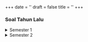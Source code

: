 +++
date = ''
draft = false
title = ''
+++

### Soal Tahun Lalu

<details>
  <summary>Semester 1</summary>
  <ul>
    <li>
      <details>
        <summary>BBC1</summary>
        <ul>
          <li>Joslin's Diabetes Mellitus - <a href="https://drive.google.com/.../view" class="pdf-link">PDF</a></li>
          <li>Werner & Ingbar's The Thyroid - <a href="https://drive.google.com/.../view" class="pdf-link">PDF</a></li>
          <li>Williams Textbook of Endocrinology - <a href="https://drive.google.com/.../view" class="pdf-link">PDF</a></li>
        </ul>
      </details>
    </li>
    <li>
      <details>
        <summary>BBC2</summary>
        <ul>
          <li><a href="">Rodak's Hematology: Clinical Principles and Applications</a></li>
          <li><a href="">Williams Hematology</a></li>
        </ul>
      </details>
    </li>
	<li>
      <details>
        <summary>BBS1</summary>
        <ul>
          <li><a href="">Firestein & Kelley's Textbook of Rheumatology</a></li>
        </ul>
      </details>
    </li>
   </ul>
</details>

<details>
  <summary>Semester 2</summary>
  <ul>
    <li>
      <details>
        <summary>BBS2</summary>
        <ul>
          <li>Joslin's Diabetes Mellitus - <a href="https://drive.google.com/.../view" class="pdf-link">PDF</a></li>
          <li>Werner & Ingbar's The Thyroid - <a href="https://drive.google.com/.../view" class="pdf-link">PDF</a></li>
          <li>Williams Textbook of Endocrinology - <a href="https://drive.google.com/.../view" class="pdf-link">PDF</a></li>
        </ul>
      </details>
    </li>
    <li>
      <details>
        <summary>MBS1</summary>
        <ul>
          <li>UTB MBS1 2023 - <a href="https://drive.google.com/file/d/1_K024Cx_OQApm7c8wo1r7EZL_l3Vnoh-/view?usp=drive_link" class="pdf-link">PDF</a></li>
          <li>UTB MBS1 2022 - <a href="https://drive.google.com/file/d/1YmCuJJCGlOD7GfX_MyoUdxlk3AFBbcNb/view?usp=drive_link" class="pdf-link">PDF</a></li>
          <li>UTB MBS1 2021 - <a href="https://drive.google.com/file/d/1A50OmIptyPyXnZUztO7z4yLNIoVVtFBv/view?usp=drive_link" class="pdf-link">PDF</a></li>
		  <li>UTB MBS1 2020 - <a href="https://drive.google.com/file/d/148vusLUfOsQHnNfyreurJkC7SMSkhDeQ/view?usp=drive_link" class="pdf-link">PDF</a></li>
          <li>UTB MBS1 2019 - <a href="https://drive.google.com/file/d/1wx2KWGQ8xm0mrUhYQizc8rmnBkflKnJ6/view?usp=drive_link" class="pdf-link">PDF</a></li>
          <li>UAB MBS1 2023 - <a href="https://drive.google.com/file/d/1jvn2qzDPBTHYpo2pvd11LWwvp0YQWnhu/view?usp=drive_link" class="pdf-link">PDF</a></li>
          <li>UAB MBS1 2022 - <a href="https://drive.google.com/file/d/1i9U4SPx2Zc9RJ-3MebeZi2J5mVvBtBJn/view?usp=drive_link" class="pdf-link">PDF</a></li>
          <li>UAB MBS1 2021 - <a href="https://drive.google.com/file/d/1WrHts8ZzCDUQ1p7cywGXiAYGerx-a4bn/view?usp=drive_link" class="pdf-link">PDF</a></li>
		  <li>UAB MBS1 2020 - <a href="https://drive.google.com/file/d/1LP_DohDlP3NhQNSvgE0T12UYx0lMQLOf/view?usp=drive_link" class="pdf-link">PDF</a></li>
          <li>UAB MBS1 2019 - <a href="https://drive.google.com/file/d/1P1_fDgqe-MNgwB1gvRs0qSbzkszz7CP_/view?usp=drive_link" class="pdf-link">PDF</a></li>
        </ul>
      </details>
    </li>
	<li>
      <details>
        <summary>MBS2</summary>
        <ul>
          <li>UTB MBS2 2023 - <a href="https://drive.google.com/file/d/1kntFEHJ7BSCIB0GwB3vIz0rRhAn9VnPI/view?usp=drive_link" class="pdf-link">PDF</a></li>
          <li>UTB MBS2 2022 - <a href="https://drive.google.com/file/d/194_97pjXHWEC6Eqfqt5xGLZW14R1XRM8/view?usp=drive_link" class="pdf-link">PDF</a></li>
          <li>UTB MBS2 2021 - <a href="https://drive.google.com/file/d/1Z85Pg1mwRIO37r8z-0PwKKI732lkCbwB/view?usp=drive_link" class="pdf-link">PDF</a></li>
		  <li>UTB MBS2 2020 - <a href="https://drive.google.com/file/d/1U8-bkXYjYUqrQ_RpzZl1Kco-MZ1-KBgZ/view?usp=drive_link" class="pdf-link">PDF</a></li>
          <li>UTB MBS2 2019 - <a href="https://drive.google.com/file/d/1kzUw43IM0oW7FIZF7ka4h7_LoyM7it7I/view?usp=drive_link" class="pdf-link">PDF</a></li>
          <li>UAB MBS2 2023 - <a href="https://drive.google.com/file/d/1wpu2E50XrvIsUj8D2RzJIEeH-yclOadV/view?usp=drive_link" class="pdf-link">PDF</a></li>
          <li>UAB MBS2 2022 - <a href="https://drive.google.com/file/d/1jYau0WqttGtHLiPeBT7Kd3cOFhZvCfu7/view?usp=drive_link" class="pdf-link">PDF</a></li>
          <li>UAB MBS2 2021 - <a href="https://drive.google.com/file/d/1kxobbwGMu3s64sp_I7anBDw4FlCf2HRA/view?usp=drive_link" class="pdf-link">PDF</a></li>
		  <li>UAB MBS2 2020 - <a href="https://drive.google.com/file/d/1A0QqmfN2hrZLBpxD6W8HtWOahAKnZan9/view?usp=drive_link" class="pdf-link">PDF</a></li>
          <li>UAB MBS2 2019 - <a href="https://drive.google.com/file/d/1NKccp010tnFTh7bjUrcMpxZH4NZUHkxC/view?usp=drive_link" class="pdf-link">PDF</a></li>
		  <li>UAB MBS2 2016 - <a href="https://drive.google.com/file/d/1vRi5A2hqp0JHVpVK5Vm3vD9RgTbJnYlK/view?usp=drive_link" class="pdf-link">PDF</a></li>
        </ul>
      </details>
    </li>
	<li>
      <details>
        <summary>HIS1</summary>
        <ul>
          <li>UTB HIS1 2023 - <a href="https://drive.google.com/file/d/1z3OnumSej2jWZZTo-VYic1iON31XJVtQ/view?usp=drive_link" class="pdf-link">PDF</a></li>
          <li>UTB HIS1 2022 - <a href="https://drive.google.com/file/d/1gs42P3rItyXKuI-bqNybqxeu3o274Jsb/view?usp=drive_link" class="pdf-link">PDF</a></li>
          <li>UTB HIS1 2021 - <a href="https://drive.google.com/file/d/11_c0XNMCihiFTZ5ncGQvqJzaj-skYQhH/view?usp=drive_link" class="pdf-link">PDF</a></li>
		  <li>UTB HIS1 2020 - <a href="https://drive.google.com/file/d/1EeONr2Z-qWO-oH_REsNRMWe16IpsNVm5/view?usp=drive_link" class="pdf-link">PDF</a></li>
          <li>UTB HIS1 2019 - <a href="https://drive.google.com/file/d/1RQzeML0YBtuhBuvkoOpVwulX2NStD300/view?usp=drive_link" class="pdf-link">PDF</a></li>
          <li>UAB HIS1 2023 - <a href="https://drive.google.com/file/d/1PiRiF7_MmQaqaB-ngOl9Fcd9l9O0CDIp/view?usp=drive_link" class="pdf-link">PDF</a></li>
          <li>UAB HIS1 2022 - <a href="https://drive.google.com/file/d/1GFaCYfjDdPV-qVQsIZJ97kAod5Dp1Bnh/view?usp=drive_link" class="pdf-link">PDF</a></li>
          <li>UAB HIS1 2021 - <a href="https://drive.google.com/file/d/18NIxztkC-3DxWr9c4obVLFQdQnGrWjdS/view?usp=drive_link" class="pdf-link">PDF</a></li>
		  <li>UAB HIS1 2020 - <a href="https://drive.google.com/file/d/1XazgarC7KdM2sk8BySB7DB2YHe3PwKC5/view?usp=drive_link" class="pdf-link">PDF</a></li>
          <li>UAB HIS1 2019 - <a href="https://drive.google.com/file/d/1EjUDoqYBfINeiJdFEgFW5OXmEiNmRCPN/view?usp=drive_link" class="pdf-link">PDF</a></li>
        </ul>
      </details>
    </li>
	<li>
      <details>
        <summary>HIS2</summary>
        <ul>
          <li>UTB HIS2 2023 - <a href="https://drive.google.com/file/d/17KwcFwqIr-D8AdbMkZljqWXyo3_B-5ny/view?usp=drive_link" class="pdf-link">PDF</a></li>
          <li>UTB HIS2 2022 - <a href="https://drive.google.com/file/d/1IMiEmILgkrFg3429locJzcCwt-Yb1KEC/view?usp=drive_link" class="pdf-link">PDF</a></li>
          <li>UTB HIS2 2021 - <a href="https://drive.google.com/file/d/129umGYiCctiwMgR9ZZvNOFFtFWMa1NWw/view?usp=drive_link" class="pdf-link">PDF</a></li>
		  <li>UTB HIS2 2020 - <a href="https://drive.google.com/file/d/1xY15n3RNX0twgYWtwE17NDWRc9PJPNok/view?usp=drive_link" class="pdf-link">PDF</a></li>
          <li>UTB HIS2 2019 - <a href="https://drive.google.com/file/d/1I5ypSNn0E44C75nJqgrXZcTfLihFL8tz/view?usp=drive_link" class="pdf-link">PDF</a></li>
          <li>UAB HIS2 2023 - <a href="https://drive.google.com/file/d/1NelV70fa1BJdjPv1uTBfpM2oQE58vwE4/view?usp=drive_link" class="pdf-link">PDF</a></li>
          <li>UAB HIS2 2022 - <a href="https://drive.google.com/file/d/1DR49zxoK1vFw1WkJLo4u3ceWqmmmbIjg/view?usp=drive_link" class="pdf-link">PDF</a></li>
          <li>UAB HIS2 2021 - <a href="https://drive.google.com/file/d/1BE9jFt_4ZEJuIv4oMf-d7mdRjfDMbtkw/view?usp=drive_link" class="pdf-link">PDF</a></li>
		  <li>UAB HIS2 2020 - <a href="https://drive.google.com/file/d/1LyHFw4VHLcnm6qzCUg8_yCrHm6l3mYSJ/view?usp=drive_link" class="pdf-link">PDF</a></li>
          <li>UAB HIS2 2019 - <a href="https://drive.google.com/file/d/1TeoLO6PDJ5Y4oVSMk9n3pC--DGKVM8vU/view?usp=drive_link" class="pdf-link">PDF</a></li>
        </ul>
      </details>
    </li>
	<li>
      <details>
        <summary>CRP1</summary>
        <ul>
          <li>UTS CRP1 2023 - <a href="https://drive.google.com/file/d/1ZrYz3s7pX7bcWz3W05B99ij52Q7WgnTu/view?usp=drive_link" class="pdf-link">PDF</a></li>
          <li>UTS CRP1 2022 - <a href="https://drive.google.com/file/d/1UlDT4fl-8fOvl0GoqGaEKBWGBZHvGukb/view?usp=drive_link" class="pdf-link">PDF</a></li>
          <li>UTS CRP1 2021 - <a href="https://drive.google.com/file/d/18iIY5cTQF7EtpmncZTqbGhUuIbe2YiB3/view?usp=drive_link" class="pdf-link">PDF</a></li>
		  <li>UTS CRP1 2020 - <a href="https://drive.google.com/file/d/10W1EqMEw_BKTqkhmxpOfevGLY1h7We5B/view?usp=drive_link" class="pdf-link">PDF</a></li>
          <li>UAS CRP1 2021 - <a href="https://drive.google.com/file/d/1N7xObcAbbSM4q7x1GqbYihpRb2j0xoCY/view?usp=drive_link" class="pdf-link">PDF</a></li>
          <li>UAS CRP1 2020 - <a href="https://drive.google.com/file/d/1TzM0i5GHpoET6IZcnZ44jkFfBETOUhPq/view?usp=drive_link" class="pdf-link">PDF</a></li>
          <li>UAS CRP1 2019 - <a href="https://drive.google.com/file/d/1l7LeYYmOEZAlHHXnSpYpUgygrh_Y_7Ud/view?usp=drive_link" class="pdf-link">PDF</a></li>
        </ul>
      </details>
    </li>
	<li>
      <details>
        <summary>Pancasila</summary>
        <ul>
          <li>UTS Pancasila 2023 - <a href="https://drive.google.com/file/d/16d55znUtIyRSzcWiWv-00SEssFDMmn-1/view?usp=drive_link" class="pdf-link">PDF</a></li>
          <li>UTS Pancasila 2022 - <a href="https://drive.google.com/file/d/1O8-mRpaax5ri5Yl7yMztqRhgaboP3yrP/view?usp=drive_link" class="pdf-link">PDF</a></li>
          <li>UTS Pancasila 2021 - <a href="https://drive.google.com/file/d/1zVokDxLQX9kyZO4jjjJ9bbnYWL2A_nB1/view?usp=drive_link" class="pdf-link">PDF</a></li>
		  <li>UTS Pancasila 2020 - <a href="https://drive.google.com/file/d/1F3V5DH8k_vFKo0w8XCmcCXL7lkVEb9rk/view?usp=drive_link" class="pdf-link">PDF</a></li>
          <li>UAS Pancasila 2023 - <a href="https://drive.google.com/file/d/1LPnUDynDYBbzf0PQENYHNh2MbcS9qS7O/view?usp=drive_link" class="pdf-link">PDF</a></li>
          <li>UAS Pancasila 2022 - <a href="https://drive.google.com/file/d/1dcViNVWhwAzYtYDkvPa30msdQIoYGUMA/view?usp=drive_link" class="pdf-link">PDF</a></li>
          <li>UAS Pancasila 2021 - <a href="https://drive.google.com/file/d/1C9iwlAmWJ6V61nnVviX_F3LXdwsg37np/view?usp=drive_link" class="pdf-link">PDF</a></li>
		  <li>UAS Pancasila 2020 - <a href="https://drive.google.com/file/d/1MqLkQO9AX1Tw0pUIA6yg0LV4wB0S-pos/view?usp=drive_link" class="pdf-link">PDF</a></li>
          <li>UAS Pancasila 2019 - <a href="https://drive.google.com/file/d/1JoGejbd_UwbG_3RVQvyg1pGS7oHZpfrj/view?usp=drive_link" class="pdf-link">PDF</a></li>
        </ul>
      </details>
    </li>
   </ul>
</details>